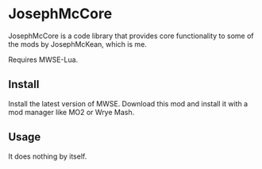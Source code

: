 # JosephMcCore

JosephMcCore is a code library that provides core functionality to some of the mods by JosephMcKean, which is me.

Requires MWSE-Lua.

## Install
Install the latest version of MWSE.
Download this mod and install it with a mod manager like MO2 or Wrye Mash.

## Usage
It does nothing by itself.
